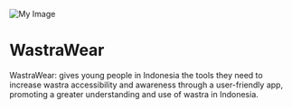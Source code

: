 ![My Image](WastraWear/WastraWear/Assets.xcassets/AppIcon.appiconset)
# WastraWear
WastraWear: gives young people in Indonesia the tools they need to increase wastra accessibility and awareness through a user-friendly app, promoting a greater understanding and use of wastra in Indonesia.

